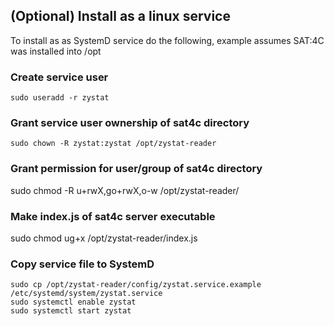 ## (Optional) Install as a linux service
To install as as SystemD service do the following, example assumes SAT:4C was installed into /opt

### Create service user
```
sudo useradd -r zystat
```

### Grant service user ownership of sat4c directory
```
sudo chown -R zystat:zystat /opt/zystat-reader
```

### Grant permission for user/group of sat4c directory
sudo chmod -R u+rwX,go+rwX,o-w /opt/zystat-reader/

### Make index.js of sat4c server executable
sudo chmod ug+x /opt/zystat-reader/index.js

### Copy service file to SystemD
```
sudo cp /opt/zystat-reader/config/zystat.service.example /etc/systemd/system/zystat.service
sudo systemctl enable zystat
sudo systemctl start zystat
```
